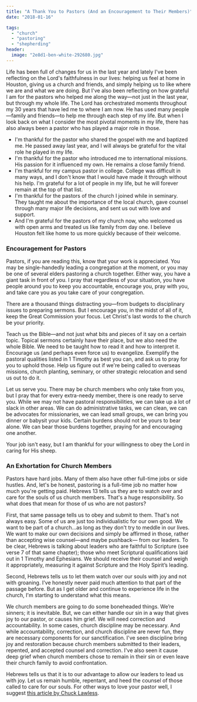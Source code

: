 ```yaml
---
title: "A Thank You to Pastors (And an Encouragement to Their Members)"
date: "2018-01-16"

tags: 
  - "church"
  - "pastoring"
  - "shepherding"
header:
  image: "2e8d1-ben-white-292680.jpg"
---
```


Life has been full of changes for us in the last year and lately I've been reflecting on the Lord's faithfulness in our lives: helping us feel at home in Houston, giving us a church and friends, and simply helping us to like where we are and what we are doing. But I've also been reflecting on how grateful I am for the pastors who helped me along the way—not just in the last year, but through my whole life. The Lord has orchestrated moments throughout my 30 years that have led me to where I am now. He has used many people—family and friends—to help me through each step of my life. But when I look back on what I consider the most pivotal moments in my life, there has also always been a pastor who has played a major role in those.

- I'm thankful for the pastor who shared the gospel with me and baptized me. He passed away last year, and I will always be grateful for the vital role he played in my life.
- I'm thankful for the pastor who introduced me to international missions. His passion for it influenced my own. He remains a close family friend.
- I'm thankful for my campus pastor in college. College was difficult in many ways, and I don't know that I would have made it through without his help. I'm grateful for a lot of people in my life, but he will forever remain at the top of that list.
- I'm thankful for the pastors of the church I joined while in seminary. They taught me about the importance of the local church, gave counsel through many major life decisions, and sent us out with love and support.
- And I'm grateful for the pastors of my church now, who welcomed us with open arms and treated us like family from day one. I believe Houston felt like home to us more quickly because of their welcome.

### Encouragement for Pastors

Pastors, if you are reading this, know that your work is appreciated. You may be single-handedly leading a congregation at the moment, or you may be one of several elders pastoring a church together. Either way, you have a giant task in front of you. I pray that regardless of your situation, you have people around you to keep you accountable, encourage you, pray with you, and take care you as you take care of your congregation.

There are a thousand things distracting you—from budgets to disciplinary issues to preparing sermons. But I encourage you, in the midst of all of it, keep the Great Commission your focus. Let Christ's last words to the church be your priority.

Teach us the Bible—and not just what bits and pieces of it say on a certain topic. Topical sermons certainly have their place, but we also need the whole Bible. We need to be taught how to read it and how to interpret it. Encourage us (and perhaps even force us) to evangelize. Exemplify the pastoral qualities listed in 1 Timothy as best you can, and ask us to pray for you to uphold those. Help us figure out if we're being called to overseas missions, church planting, seminary, or other strategic relocation and send us out to do it.

Let us serve you. There may be church members who only take from you, but I pray that for every extra-needy member, there is one ready to serve you. While we may not have pastoral responsibilities, we can take up a lot of slack in other areas. We can do administrative tasks, we can clean, we can be advocates for missionaries, we can lead small groups, we can bring you dinner or babysit your kids. Certain burdens should not be yours to bear alone. We can bear those burdens together, praying for and encouraging one another.

Your job isn't easy, but I am thankful for your willingness to obey the Lord in caring for His sheep.

### An Exhortation for Church Members

Pastors have hard jobs. Many of them also have other full-time jobs or side hustles. And, let's be honest, pastoring is a full-time job no matter how much you're getting paid. Hebrews 13 tells us they are to watch over and care for the souls of us church members. That's a huge responsibility. So what does that mean for those of us who are not pastors?

First, that same passage tells us to obey and submit to them. That's not always easy. Some of us are just too individualistic for our own good. We want to be part of a church...as long as they don't try to meddle in our lives. We want to make our own decisions and simply be affirmed in those, rather than accepting wise counsel—and maybe pushback— from our leaders. To be clear, Hebrews is talking about leaders who are faithful to Scripture (see verse 7 of that same chapter); those who meet Scriptural qualifications laid out in 1 Timothy and Ephesians. We should receive their counsel and weigh it appropriately, measuring it against Scripture and the Holy Spirit’s leading.

Second, Hebrews tells us to let them watch over our souls with joy and not with groaning. I've honestly never paid much attention to that part of the passage before. But as I get older and continue to experience life in the church, I'm starting to understand what this means.

We church members are going to do some boneheaded things. We’re sinners; it is inevitable. But, we can either handle our sin in a way that gives joy to our pastor, or causes him grief. We will need correction and accountability. In some cases, church discipline may be necessary. And while accountability, correction, and church discipline are never fun, they are necessary components for our sanctification. I've seen discipline bring joy and restoration because church members submitted to their leaders, repented, and accepted counsel and correction. I've also seen it cause deep grief when church members chose to remain in their sin or even leave their church family to avoid confrontation.

Hebrews tells us that it is to our advantage to allow our leaders to lead us with joy. Let us remain humble, repentant, and heed the counsel of those called to care for our souls. For other ways to love your pastor well, I suggest [this article by Chuck Lawless](http://chucklawless.com/2018/01/10-ways-to-love-your-pastor-better-in-2018/).

